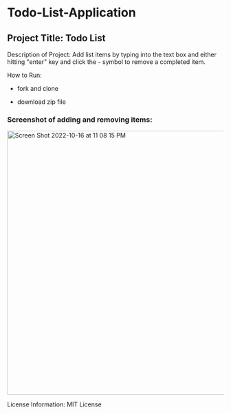# Todo-List-Application

## Project Title: Todo List

Description of Project: Add list items by typing into the text box and either hitting "enter" key and click the - symbol to remove a completed item.


How to Run:

- fork and clone

- download zip file

### Screenshot of adding and removing items:
<img width="614" alt="Screen Shot 2022-10-16 at 11 08 15 PM" src="https://user-images.githubusercontent.com/94776104/196087947-4f5019a9-d340-4b24-8418-0208d9ff046f.png">


License Information: MIT License
